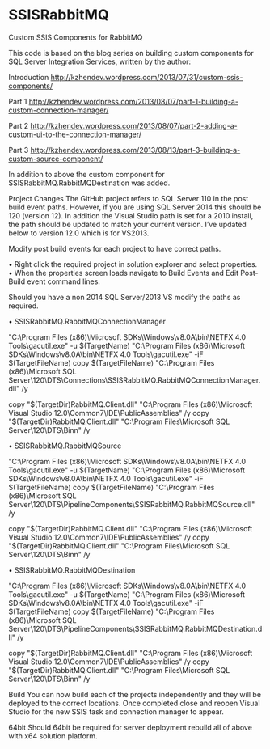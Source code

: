 SSISRabbitMQ
============

Custom SSIS Components for RabbitMQ

This code is based on the blog series on building custom components for SQL Server Integration Services, written by the author:

Introduction
http://kzhendev.wordpress.com/2013/07/31/custom-ssis-components/

Part 1
http://kzhendev.wordpress.com/2013/08/07/part-1-building-a-custom-connection-manager/

Part 2
http://kzhendev.wordpress.com/2013/08/07/part-2-adding-a-custom-ui-to-the-connection-manager/

Part 3
http://kzhendev.wordpress.com/2013/08/13/part-3-building-a-custom-source-component/

In addition to above the custom component for SSISRabbitMQ.RabbitMQDestination was added.

Project Changes
The GitHub project refers to SQL Server 110 in the post build event paths.  However, if you are using SQL Server 2014 this should be 120 (version 12).  In addition the Visual Studio path is set for a 2010 install, the path should be updated to match your current version.  I’ve updated below to version 12.0 which is for VS2013.

Modify post build events for each project to have correct paths.  

•	Right click the required project in solution explorer and select properties.  
•	When the properties screen loads navigate to Build Events and Edit Post-Build event command lines.

Should you have a non 2014 SQL Server/2013  VS modify the paths as required.

•	SSISRabbitMQ.RabbitMQConnectionManager

"C:\Program Files (x86)\Microsoft SDKs\Windows\v8.0A\bin\NETFX 4.0 Tools\gacutil.exe" -u $(TargetName)
"C:\Program Files (x86)\Microsoft SDKs\Windows\v8.0A\bin\NETFX 4.0 Tools\gacutil.exe" -iF $(TargetFileName)
copy $(TargetFileName) "C:\Program Files (x86)\Microsoft SQL Server\120\DTS\Connections\SSISRabbitMQ.RabbitMQConnectionManager.dll" /y

copy "$(TargetDir)RabbitMQ.Client.dll" "C:\Program Files (x86)\Microsoft Visual Studio 12.0\Common7\IDE\PublicAssemblies" /y
copy "$(TargetDir)RabbitMQ.Client.dll" "C:\Program Files\Microsoft SQL Server\120\DTS\Binn" /y

•	SSISRabbitMQ.RabbitMQSource

"C:\Program Files (x86)\Microsoft SDKs\Windows\v8.0A\bin\NETFX 4.0 Tools\gacutil.exe" -u $(TargetName)
"C:\Program Files (x86)\Microsoft SDKs\Windows\v8.0A\bin\NETFX 4.0 Tools\gacutil.exe" -iF $(TargetFileName)
copy $(TargetFileName) "C:\Program Files (x86)\Microsoft SQL Server\120\DTS\PipelineComponents\SSISRabbitMQ.RabbitMQSource.dll" /y

copy "$(TargetDir)RabbitMQ.Client.dll" "C:\Program Files (x86)\Microsoft Visual Studio 12.0\Common7\IDE\PublicAssemblies" /y
copy "$(TargetDir)RabbitMQ.Client.dll" "C:\Program Files\Microsoft SQL Server\120\DTS\Binn" /y

•	SSISRabbitMQ.RabbitMQDestination

"C:\Program Files (x86)\Microsoft SDKs\Windows\v8.0A\bin\NETFX 4.0 Tools\gacutil.exe" -u $(TargetName)
"C:\Program Files (x86)\Microsoft SDKs\Windows\v8.0A\bin\NETFX 4.0 Tools\gacutil.exe" -iF $(TargetFileName)
copy $(TargetFileName) "C:\Program Files (x86)\Microsoft SQL Server\120\DTS\PipelineComponents\SSISRabbitMQ.RabbitMQDestination.dll" /y

copy "$(TargetDir)RabbitMQ.Client.dll" "C:\Program Files (x86)\Microsoft Visual Studio 12.0\Common7\IDE\PublicAssemblies" /y
copy "$(TargetDir)RabbitMQ.Client.dll" "C:\Program Files\Microsoft SQL Server\120\DTS\Binn" /y

Build
You can now build each of the projects independently and they will be deployed to the correct locations.  Once completed close and reopen Visual Studio for the new SSIS task and connection manager to appear.

64bit
Should 64bit be required for server deployment rebuild all of above with x64 solution platform.
